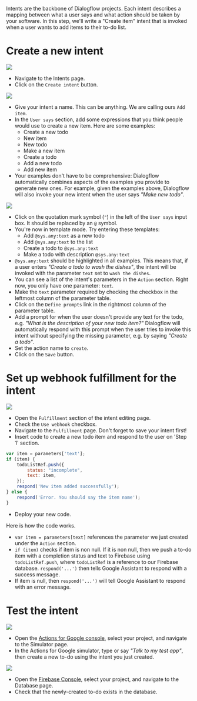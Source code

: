 Intents are the backbone of Dialogflow projects. Each intent describes a mapping between what a user says and what action should be taken by your software. In this step, we'll write a "Create item" intent that is invoked when a user wants to add items to their to-do list.

# Create a new intent

![](screenshots/01-create-item/01-create-intent.markedup.png)
- Navigate to the Intents page.
- Click on the `Create intent` button.

![](screenshots/01-create-item/02-create-intent-name-user-says.markedup.png)
- Give your intent a name. This can be anything. We are calling ours `Add item`.
- In the `User says` section, add some expressions that you think people would use to create a new item. Here are some examples:
  - Create a new todo
  - New item
  - New todo
  - Make a new item
  - Create a todo
  - Add a new todo
  - Add new item
- Your examples don't have to be comprehensive: Dialogflow automatically combines aspects of the examples you provide to generate new ones. For example, given the examples above, Dialogflow will also invoke your new intent when the user says _"Make new todo"_.

![](screenshots/01-create-item/03-create-intent-parameter.markedup.png)
- Click on the quotation mark symbol (`"`) in the left of the `User says` input box. It should be replaced by an `@` symbol.
- You're now in template mode. Try entering these templates:
  - Add `@sys.any:text` as a new todo
  - Add `@sys.any:text` to the list
  - Create a todo to `@sys.any:text`
  - Make a todo with description `@sys.any:text`
- `@sys.any:text` should be highlighted in all examples. This means that, if a user enters _"Create a todo to wash the dishes"_, the intent will be invoked with the parameter `text` set to `wash the dishes`.
- You can see a list of the intent's parameters in the `Action` section. Right now, you only have one parameter: `text`.
- Make the `text` parameter required by checking the checkbox in the leftmost column of the parameter table.
- Click on the `Define prompts` link in the rightmost column of the parameter table.
- Add a prompt for when the user doesn't provide any text for the todo, e.g. _"What is the description of your new todo item?"_ Dialogflow will automatically respond with this prompt when the user tries to invoke this intent without specifying the missing parameter, e.g. by saying _"Create a todo"_.
- Set the action name to `create`.
- Click on the `Save` button.

# Set up webhook fulfillment for the intent

![](screenshots/01-create-item/04-create-intent-fullfilment.markedup.png)
- Open the `Fulfillment` section of the intent editing page.
- Check the `Use webhook` checkbox.
- Navigate to the `Fulfillment` page. Don't forget to save your intent first!
- Insert code to create a new todo item and respond to the user on 'Step 1' section.
```js
var item = parameters['text'];
if (item) {
    todoListRef.push({
        status: "incomplete",
        text: item,
    });
    respond('New item added successfully');
} else {
    respond('Error. You should say the item name');
}
```
- Deploy your new code.

Here is how the code works.
- `var item = parameters[text]` references the parameter we just created under the `Action` section.
- `if (item)` checks if item is non null. If it is non null, then we push a to-do item with a completion status and text to Firebase using `todoListRef.push`, where `todoListRef` is a reference to our Firebase database. `respond('...')` then tells Google Assistant to respond with a success message.
- If item is null, then `respond('...')` will tell Google Assistant to respond with an error message.

# Test the intent

![](screenshots/01-create-item/05-create-intent-simulate.png)
- Open the [Actions for Google console](https://console.actions.google.com), select your project, and navigate to the Simulator page.
- In the Actions for Google simulator, type or say _"Talk to my test app"_, then create a new to-do using the intent you just created.

![](screenshots/01-create-item/06-create-intent-database.markedup.png)
- Open the [Firebase Console](https://console.firebase.google.com), select your project, and navigate to the Database page.
- Check that the newly-created to-do exists in the database.

